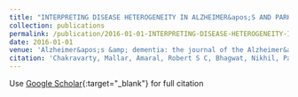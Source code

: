 ```yaml
---
title: "INTERPRETING DISEASE HETEROGENEITY IN ALZHEIMER&apos;S AND PARKINSON&apos;S DISEASE"
collection: publications
permalink: /publication/2016-01-01-INTERPRETING-DISEASE-HETEROGENEITY-IN-ALZHEIMERS-AND-PARKINSONS-DISEASE
date: 2016-01-01
venue: 'Alzheimer&apos;s &amp; dementia: the journal of the Alzheimer&apos;s Association'
citation: 'Chakravarty, Mallar, Amaral, Robert S C, Bhagwat, Nikhil, Patel, Raihaan, Garza-Villarreal, Eduardo, Devenyi, Gabriel, Park, Min Tae M, &quot;INTERPRETING DISEASE HETEROGENEITY IN ALZHEIMER&amp;apos;S AND PARKINSON&amp;apos;S DISEASE.&quot; Alzheimer&amp;apos;s &amp;amp; dementia: the journal of the Alzheimer&amp;apos;s Association, 2016.'
---
```

Use [Google Scholar](https://scholar.google.com/scholar?q=INTERPRETING+DISEASE+HETEROGENEITY+IN+ALZHEIMER&#x27;S+AND+PARKINSON&#x27;S+DISEASE){:target="_blank"} for full citation
